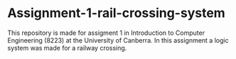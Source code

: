 # Assignment-1-rail-crossing-system
This repository is made for assigment 1 in Introduction to Computer Engineering (8223) at the University of Canberra.
In this assignment a logic system was made for a railway crossing.
